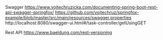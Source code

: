 Swagger
https://www.vojtechruzicka.com/documenting-spring-boot-rest-api-swagger-springfox/
https://github.com/vojtechruz/springfox-example/blob/master/src/main/resources/swagger.properties
http://localhost:8080/swagger-ui.html#/task-controller/getUsingGET

Rest API
https://www.baeldung.com/rest-versioning
